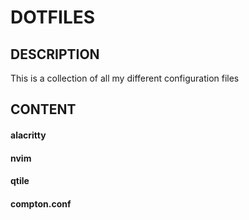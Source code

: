 # DOTFILES

## DESCRIPTION

This is a collection of all my different configuration files

## CONTENT

#### alacritty

#### nvim

#### qtile

#### compton.conf
